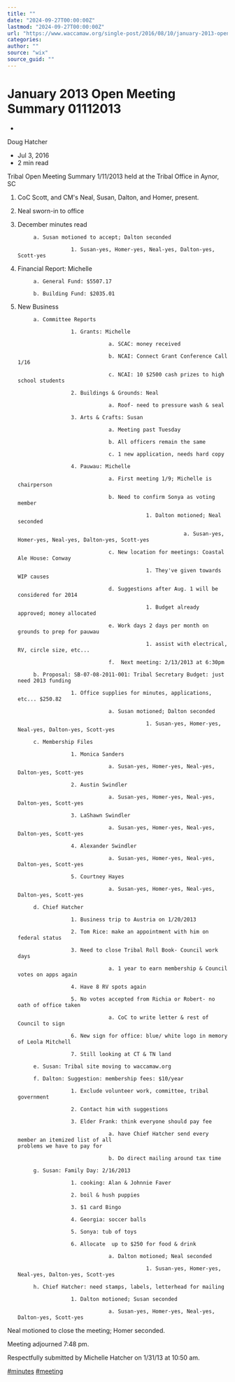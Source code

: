 ```yaml
---
title: ""
date: "2024-09-27T00:00:00Z"
lastmod: "2024-09-27T00:00:00Z"
url: "https://www.waccamaw.org/single-post/2016/08/10/january-2013-open-meeting-summary-01112013"
categories:
author: ""
source: "wix"
source_guid: ""
---
```


# January 2013 Open Meeting Summary 01112013

-

Doug Hatcher
- Jul 3, 2016
- 2 min read

Tribal Open Meeting Summary 1/11/2013 held at the Tribal Office in Aynor, SC

1. CoC Scott, and CM's Neal, Susan, Dalton, and Homer, present.

2. Neal sworn-in to office

3. December minutes read

            a. Susan motioned to accept; Dalton seconded

                        1. Susan-yes, Homer-yes, Neal-yes, Dalton-yes, Scott-yes

4. Financial Report: Michelle

            a. General Fund: $5507.17

            b. Building Fund: $2035.01

5. New Business

            a. Committee Reports

                        1. Grants: Michelle

                                    a. SCAC: money received

                                    b. NCAI: Connect Grant Conference Call 1/16

                                    c. NCAI: 10 $2500 cash prizes to high school students

                        2. Buildings & Grounds: Neal

                                    a. Roof- need to pressure wash & seal

                        3. Arts & Crafts: Susan

                                    a. Meeting past Tuesday

                                    b. All officers remain the same

                                    c. 1 new application, needs hard copy

                        4. Pauwau: Michelle

                                    a. First meeting 1/9; Michelle is chairperson

                                    b. Need to confirm Sonya as voting member

                                                1. Dalton motioned; Neal seconded

                                                            a. Susan-yes, Homer-yes, Neal-yes, Dalton-yes, Scott-yes

                                    c. New location for meetings: Coastal Ale House: Conway

                                                1. They've given towards WIP causes

                                    d. Suggestions after Aug. 1 will be considered for 2014

                                                1. Budget already approved; money allocated

                                    e. Work days 2 days per month on grounds to prep for pauwau

                                                1. assist with electrical, RV, circle size, etc...

                                    f.  Next meeting: 2/13/2013 at 6:30pm

            b. Proposal: SB-07-08-2011-001: Tribal Secretary Budget: just need 2013 funding

                        1. Office supplies for minutes, applications, etc... $250.82

                                    a. Susan motioned; Dalton seconded

                                                1. Susan-yes, Homer-yes, Neal-yes, Dalton-yes, Scott-yes

            c. Membership Files

                        1. Monica Sanders

                                    a. Susan-yes, Homer-yes, Neal-yes, Dalton-yes, Scott-yes

                        2. Austin Swindler

                                    a. Susan-yes, Homer-yes, Neal-yes, Dalton-yes, Scott-yes

                        3. LaShawn Swindler

                                    a. Susan-yes, Homer-yes, Neal-yes, Dalton-yes, Scott-yes

                        4. Alexander Swindler

                                    a. Susan-yes, Homer-yes, Neal-yes, Dalton-yes, Scott-yes

                        5. Courtney Hayes

                                    a. Susan-yes, Homer-yes, Neal-yes, Dalton-yes, Scott-yes

            d. Chief Hatcher

                        1. Business trip to Austria on 1/20/2013

                        2. Tom Rice: make an appointment with him on federal status

                        3. Need to close Tribal Roll Book- Council work days

                                    a. 1 year to earn membership & Council votes on apps again

                        4. Have 8 RV spots again

                        5. No votes accepted from Richia or Robert- no oath of office taken

                                    a. CoC to write letter & rest of Council to sign

                        6. New sign for office: blue/ white logo in memory of Leola Mitchell

                        7. Still looking at CT & TN land

            e. Susan: Tribal site moving to waccamaw.org

            f. Dalton: Suggestion: membership fees: $10/year

                        1. Exclude volunteer work, committee, tribal government

                        2. Contact him with suggestions

                        3. Elder Frank: think everyone should pay fee

                                    a. have Chief Hatcher send every member an itemized list of all                                                  problems we have to pay for

                                    b. Do direct mailing around tax time

            g. Susan: Family Day: 2/16/2013

                        1. cooking: Alan & Johnnie Faver

                        2. boil & hush puppies

                        3. $1 card Bingo

                        4. Georgia: soccer balls

                        5. Sonya: tub of toys

                        6. Allocate  up to $250 for food & drink

                                    a. Dalton motioned; Neal seconded

                                                1. Susan-yes, Homer-yes, Neal-yes, Dalton-yes, Scott-yes

            h. Chief Hatcher: need stamps, labels, letterhead for mailing

                        1. Dalton motioned; Susan seconded

                                    a. Susan-yes, Homer-yes, Neal-yes, Dalton-yes, Scott-yes

Neal motioned to close the meeting; Homer seconded.

Meeting adjourned 7:48 pm.

Respectfully submitted by Michelle Hatcher on 1/31/13 at 10:50 am.

[#minutes](https://www.waccamaw.org/updates/hashtags/minutes) [#meeting](https://www.waccamaw.org/updates/hashtags/meeting)

